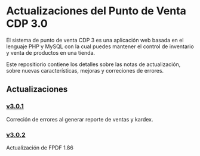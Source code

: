 # Actualizaciones del Punto de Venta CDP 3.0

El sistema de punto de venta CDP 3 es una aplicación web basada en el lenguaje PHP y MySQL con la cual puedes mantener el control de inventario y venta de productos en una tienda.

Este repositiorio contiene los detalles sobre las notas de actualización, sobre nuevas características, mejoras y correciones de errores.

## Actualizaciones

### [v3.0.1](3.0.1)

Correción de errores al generar reporte de ventas y kardex.

### [v3.0.2](3.0.2)

Actualización de FPDF 1.86
